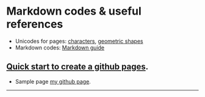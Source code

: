 # Markdown codes & useful references

* Unicodes for pages: [characters](https://www.w3.org/TR/xml-entity-names/025.html), [geometric shapes](https://jrgraphix.net/r/Unicode/25A0-25FF)
* Markdown codes: [Markdown guide](https://www.markdownguide.org/getting-started/)  

## [Quick start to create a github pages](https://docs.github.com/en/pages/quickstart). 

* Sample page [my github page](MK316.github.io). 
---
